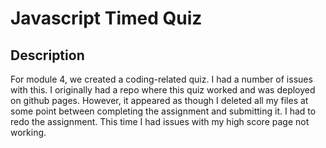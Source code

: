# Javascript Timed Quiz

## Description

For module 4, we created a coding-related quiz. I had a number of issues with this. I originally had a repo where this quiz worked and was deployed on github pages. However, it appeared as though I deleted all my files at some point between completing the assignment and submitting it. I had to redo the assignment. This time I had issues with my high score page not working. 
